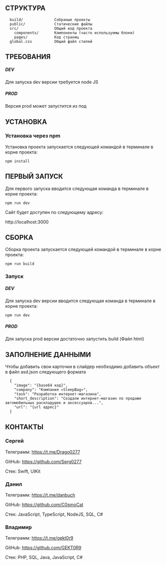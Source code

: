 СТРУКТУРА
-------------------

      build/              Собраные проекты
      public/             Статические файлы
      src/                Общий код проекта
        components/       Компоненты (часто используемы блоки)
        pages/            Код страниц
      global.css          Общий файл стилей

ТРЕБОВАНИЯ
------------

##### DEV

Для запуска dev версии требуется node JS

##### PROD

Версия prod может запустится из под

УСТАНОВКА
------------

### Установка через npm

Установка проекта запускается следующей командой в терминале в корне проекта:

~~~
npm install
~~~

ПЕРВЫЙ ЗАПУСК
------------
Для первого запуска вводится следующая команда в терминале в корне проекта:

~~~
npm run dev
~~~

Сайт будет доступен по следующему адресу:

http://localhost:3000

СБОРКА
------------
Сборка проекта запускается следующей командой в терминале в корне проекта:

~~~
npm run build
~~~

### Запуск

##### DEV

Для запуска dev версии вводится следующая команда в терминале в корне проекта:

~~~
npm run dev
~~~

##### PROD

Для запуска prod версии достаточно запустить build (Файл html)

ЗАПОЛНЕНИЕ ДАННЫМИ
------------

Чтобы добавить свои карточки в слайдер необходимо добавить объект в файл asd.json следующего формата

      {
        "image": "{base64 код}",
        "company": "Компания «SleepBag»",
        "task": "Разработка интернет-магазина",
        "short_description": "Создали интернет-магазин по продаже автомобильных раскладушек и аксессуаров...",
        "url": "{url адрес}"
      }

КОНТАКТЫ
------------
### Сергей

Телеграмм: https://t.me/Drago0277

GitHub: https://github.com/Serg0277

Стек: Swift, UIKit

### Данил

Телеграмм: https://t.me/danbuch

GitHub: https://github.com/C0smoCat

Стек: JavaScript, TypeScript, NodeJS, SQL, C#

### Владимир

Телеграмм: https://t.me/gekt0r9

GitHub: https://github.com/GEKT0R9

Стек: PHP, SQL, Java, JavaScript, C#
